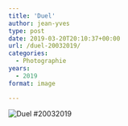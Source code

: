 ```yaml
---
title: 'Duel'
author: jean-yves
type: post
date: 2019-03-20T20:10:37+00:00
url: /duel-20032019/
categories:
  - Photographie
years:
  - 2019
format: image

---
```

![Duel #20032019](./img_0082.jpg)